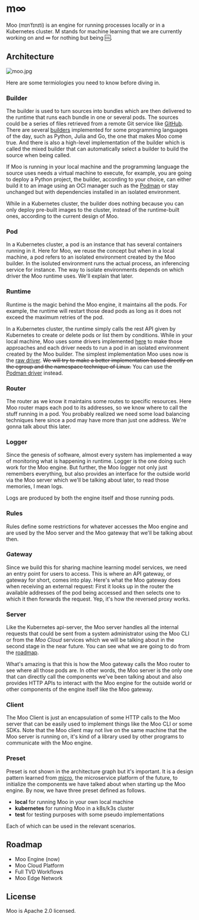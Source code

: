 # m∞

Moo (mɪnˈfɪnɪti) is an engine for running processes locally or in a Kubernetes cluster. M stands for machine learning that we are currently working on and ∞ for nothing but being 🆒.

## Architecture

![moo.jpg](https://s2.loli.net/2022/07/14/WqBFohXeQ9rYSsw.jpg)

Here are some termiologies you need to know before diving in.

### Builder

The builder is used to turn sources into bundles which are then delivered to the runtime that runs each bundle in one or several pods. The sources could be a series of files retrieved from a remote Git service like [GitHub](https://github.com). There are several [builders](./builder/) implemented for some programming languages of the day, such as Python, Julia and Go, the one that makes Moo come true. And there is also a high-level implementation of the builder which is called the mixed builder that can automatically select a builder to build the source when being called.

If Moo is running in your local machine and the programming language the source uses needs a virtual machine to execute, for example, you are going to deploy a Python project, the builder, according to your choice, can either build it to an image using an OCI manager such as the [Podman](https://podman.io) or stay unchanged but with dependencies installed in an isolated environment.

While in a Kubernetes cluster, the builder does nothing because you can only deploy pre-built images to the cluster, instead of the runtime-built ones, according to the current design of Moo.

### Pod

In a Kubernetes cluster, a pod is an instance that has several containers running in it. Here for Moo, we reuse the concept but when in a local machine, a pod refers to an isolated environment created by the Moo builder. In the isoluted environment runs the actual process, an inferencing service for instance. The way to isolate environments depends on which driver the Moo runtime uses. We'll explain that later.

### Runtime

Runtime is the magic behind the Moo engine, it maintains all the pods. For example, the runtime will restart those dead pods as long as it does not exceed the maximum retries of the pod.

In a Kubernetes cluster, the runtime simply calls the rest API given by Kubernetes to create or delete pods or list them by conditions. While in your local machine, Moo uses some drivers implemented [here](./runtime/local/driver/) to make those approaches and each driver needs to run a pod in an isolated environment created by the Moo builder. The simplest implementation Moo uses now is the [raw driver](./runtime/local/driver/raw/). ~~We will try to make a better implementation based directly on the cgroup and the namespace technique of Linux.~~ You can use the [Podman driver](./runtime/local/driver/podman/) instead.

### Router

The router as we know it maintains some routes to specific resources. Here Moo router maps each pod to its addresses, so we know where to call the stuff running in a pod. You probably realized we need some load balancing techniques here since a pod may have more than just one address. We're gonna talk about this later.

### Logger

Since the genesis of software, almost every system has implemented a way of monitoring what is happening in runtime. Logger is the one doing such work for the Moo engine. But further, the Moo logger not only just remembers everything, but also provides an interface for the outside world via the Moo server which we'll be talking about later, to read those memories, I mean logs.

Logs are produced by both the engine itself and those running pods.

### Rules

Rules define some restrictions for whatever accesses the Moo engine and are used by the Moo server and the Moo gateway that we'll be talking about then.

### Gateway

Since we build this for sharing machine learning model services, we need an entry point for users to access. This is where an API gateway, or gateway for short, comes into play. Here's what the Moo gateway does when receiving an external request: First it looks up in the router the available addresses of the pod being accessed and then selects one to which it then forwards the request. Yep, it's how the reversed proxy works.

### Server

Like the Kubernetes api-server, the Moo server handles all the internal requests that could be sent from a system administrator using the Moo CLI or from the *Moo Cloud* services which we will be talking about in the second stage in the near future. You can see what we are going to do from the [roadmap](#roadmap).

What's amazing is that this is how the Moo gateway calls the Moo router to see where all those pods are. In other words, the Moo server is the only one that can directly call the components we've been talking about and also provides HTTP APIs to interact with the Moo engine for the outside world or other components of the engine itself like the Moo gateway. 

### Client

The Moo Client is just an encapsulation of some HTTP calls to the Moo server that can be easily used to implement things like the Moo CLI or some SDKs. Note that the Moo client may not live on the same machine that the Moo server is running on, it's kind of a library used by other programs to communicate with the Moo engine.

### Preset

Preset is not shown in the architecture graph but it's important. It is a design pattern learned from [micro](https://github.com/micro/micro), the microservice platform of the future, to initialize the components we have talked about when starting up the Moo engine. By now, we have three preset defined as follows.

- **local** for running Moo in your own local machine
- **kubernetes** for running Moo in a k8s/k3s cluster
- **test** for testing purposes with some pseudo implementations

Each of which can be used in the relevant scenarios.

## Roadmap

- Moo Engine (now)
- Moo Cloud Platform
- Full TVD Workflows
- Moo Edge Network

## License

Moo is Apache 2.0 licensed.

